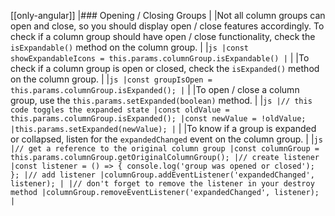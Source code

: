 [[only-angular]]
|### Opening / Closing Groups
|
|Not all column groups can open and close, so you should display open / close features accordingly. To check if a column group should have open / close functionality, check the `isExpandable()` method on the column group.
|
|```js
|const showExpandableIcons = this.params.columnGroup.isExpandable()
|```
|
|To check if a column group is open or closed, check the `isExpanded()` method on the column group.
|
|```js
|const groupIsOpen = this.params.columnGroup.isExpanded();
|```
|
|To open / close a column group, use the `this.params.setExpanded(boolean)` method.
|
|```js
|// this code toggles the expanded state
|const oldValue = this.params.columnGroup.isExpanded();
|const newValue = !oldValue;
|this.params.setExpanded(newValue);
|```
|
|To know if a group is expanded or collapsed, listen for the `expandedChanged` event on the column group.
|
|```js
|// get a reference to the original column group
|const columnGroup = this.params.columnGroup.getOriginalColumnGroup();
|// create listener
|const listener = () => { console.log('group was opened or closed'); };
|// add listener
|columnGroup.addEventListener('expandedChanged', listener);
|
|// don't forget to remove the listener in your destroy method
|columnGroup.removeEventListener('expandedChanged', listener);
|```
